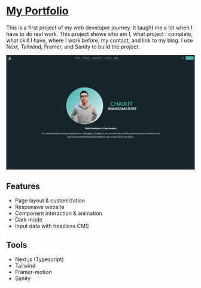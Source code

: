 # [My Portfolio](https://www.chaikitr.com/)

This is a first project of my web developer journey. It taught me a lot when I have to do real work. This project shows who am I, what project I complete, what skill I have, where I work before, my contact, and link to my blog. I use Next, Tailwind, Framer, and Sanity to build the project.

![sample](./public/assets/sample.webp)

## Features

- Page layout & customization
- Responsive website
- Component interaction & animation
- Dark mode
- Input data with headless CMS

## Tools

- Next.js (Typescript)
- Tailwind
- Framer-motion
- Sanity

